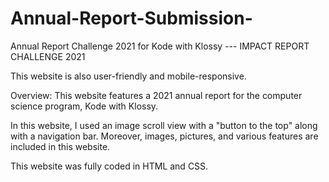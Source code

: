 # Annual-Report-Submission-
Annual Report Challenge 2021 for Kode with Klossy ---
IMPACT REPORT CHALLENGE 2021

This website is also user-friendly and mobile-responsive.


Overview: This website features a 2021 annual report for the computer science program, Kode with Klossy.

In this website, I used an image scroll view with a "button to the top" along with a navigation bar. Moreover, images, pictures, and various features are included in this website.


This website was fully coded in HTML and CSS.
